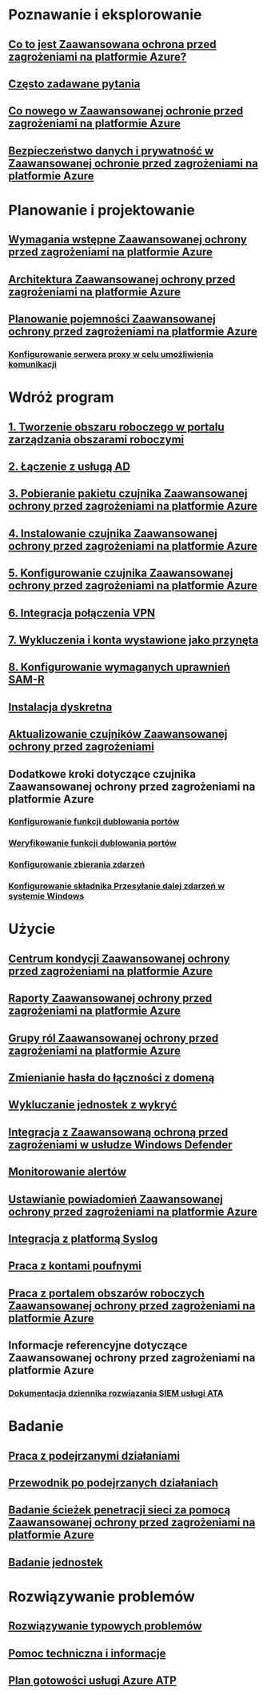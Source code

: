 # Poznawanie i eksplorowanie
## [Co to jest Zaawansowana ochrona przed zagrożeniami na platformie Azure?](what-is-atp.md)
## [Często zadawane pytania](atp-technical-faq.md)
## [Co nowego w Zaawansowanej ochronie przed zagrożeniami na platformie Azure](atp-whats-new.md)
## [Bezpieczeństwo danych i prywatność w Zaawansowanej ochronie przed zagrożeniami na platformie Azure](atp-privacy-compliance.md)
# Planowanie i projektowanie
## [Wymagania wstępne Zaawansowanej ochrony przed zagrożeniami na platformie Azure](atp-prerequisites.md)
## [Architektura Zaawansowanej ochrony przed zagrożeniami na platformie Azure](atp-architecture.md)
## [Planowanie pojemności Zaawansowanej ochrony przed zagrożeniami na platformie Azure](atp-capacity-planning.md)
### [Konfigurowanie serwera proxy w celu umożliwienia komunikacji](configure-proxy.md)
# Wdróż program
## [1. Tworzenie obszaru roboczego w portalu zarządzania obszarami roboczymi](install-atp-step1.md)
## [2. Łączenie z usługą AD](install-atp-step2.md)
## [3. Pobieranie pakietu czujnika Zaawansowanej ochrony przed zagrożeniami na platformie Azure](install-atp-step3.md)
## [4. Instalowanie czujnika Zaawansowanej ochrony przed zagrożeniami na platformie Azure](install-atp-step4.md)
## [5. Konfigurowanie czujnika Zaawansowanej ochrony przed zagrożeniami na platformie Azure](install-atp-step5.md)
## [6. Integracja połączenia VPN](install-atp-step6-vpn.md)
## [7. Wykluczenia i konta wystawione jako przynęta](install-atp-step7.md)
## [8. Konfigurowanie wymaganych uprawnień SAM-R](install-atp-step8-samr.md)
## [Instalacja dyskretna](ATP-silent-installation.md)
## [Aktualizowanie czujników Zaawansowanej ochrony przed zagrożeniami](sensor-update.md)
## Dodatkowe kroki dotyczące czujnika Zaawansowanej ochrony przed zagrożeniami na platformie Azure
### [Konfigurowanie funkcji dublowania portów](configure-port-mirroring.md)
### [Weryfikowanie funkcji dublowania portów](validate-port-mirroring.md)
### [Konfigurowanie zbierania zdarzeń](configure-event-collection.md)
### [Konfigurowanie składnika Przesyłanie dalej zdarzeń w systemie Windows](configure-event-forwarding.md)
# Użycie
## [Centrum kondycji Zaawansowanej ochrony przed zagrożeniami na platformie Azure](atp-health-center.md)
## [Raporty Zaawansowanej ochrony przed zagrożeniami na platformie Azure](reports.md)
## [Grupy ról Zaawansowanej ochrony przed zagrożeniami na platformie Azure](atp-role-groups.md)
## [Zmienianie hasła do łączności z domeną](modifying-atp-config-dcpassword.md)
## [Wykluczanie jednostek z wykryć](excluding-entities-from-detections.md)
## [Integracja z Zaawansowaną ochroną przed zagrożeniami w usłudze Windows Defender ](integrate-wd-atp.md)
## [Monitorowanie alertów](monitoring-alerts.md)
## [Ustawianie powiadomień Zaawansowanej ochrony przed zagrożeniami na platformie Azure](notifications.md)
## [Integracja z platformą Syslog](setting-syslog.md)
## [Praca z kontami poufnymi](sensitive-accounts.md)
## [Praca z portalem obszarów roboczych Zaawansowanej ochrony przed zagrożeniami na platformie Azure](workspace-portal.md)
## Informacje referencyjne dotyczące Zaawansowanej ochrony przed zagrożeniami na platformie Azure
### [Dokumentacja dziennika rozwiązania SIEM usługi ATA](cef-format-sa.md)
# Badanie
## [Praca z podejrzanymi działaniami](working-with-suspicious-activities.md)
## [Przewodnik po podejrzanych działaniach](suspicious-activity-guide.md)
## [Badanie ścieżek penetracji sieci za pomocą Zaawansowanej ochrony przed zagrożeniami na platformie Azure](use-case-lateral-movement-path.md)
## [Badanie jednostek](entity-profiles.md)
# Rozwiązywanie problemów
## [Rozwiązywanie typowych problemów](troubleshooting-atp-known-issues.md)
## [Pomoc techniczna i informacje](atp-support.md)
## [Plan gotowości usługi Azure ATP](atp-resources.md)